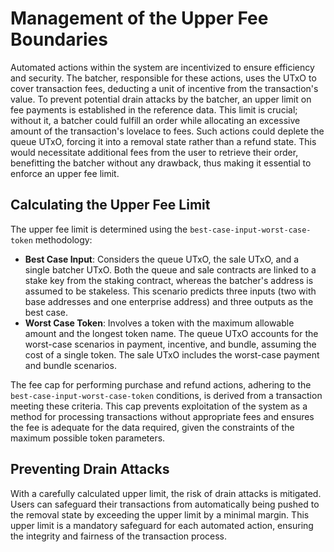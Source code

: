 # Management of the Upper Fee Boundaries

Automated actions within the system are incentivized to ensure efficiency and security. The batcher, responsible for these actions, uses the UTxO to cover transaction fees, deducting a unit of incentive from the transaction's value. To prevent potential drain attacks by the batcher, an upper limit on fee payments is established in the reference data. This limit is crucial; without it, a batcher could fulfill an order while allocating an excessive amount of the transaction's lovelace to fees. Such actions could deplete the queue UTxO, forcing it into a removal state rather than a refund state. This would necessitate additional fees from the user to retrieve their order, benefitting the batcher without any drawback, thus making it essential to enforce an upper fee limit.

## Calculating the Upper Fee Limit

The upper fee limit is determined using the `best-case-input-worst-case-token` methodology:
- **Best Case Input**: Considers the queue UTxO, the sale UTxO, and a single batcher UTxO. Both the queue and sale contracts are linked to a stake key from the staking contract, whereas the batcher's address is assumed to be stakeless. This scenario predicts three inputs (two with base addresses and one enterprise address) and three outputs as the best case.
- **Worst Case Token**: Involves a token with the maximum allowable amount and the longest token name. The queue UTxO accounts for the worst-case scenarios in payment, incentive, and bundle, assuming the cost of a single token. The sale UTxO includes the worst-case payment and bundle scenarios.

The fee cap for performing purchase and refund actions, adhering to the `best-case-input-worst-case-token` conditions, is derived from a transaction meeting these criteria. This cap prevents exploitation of the system as a method for processing transactions without appropriate fees and ensures the fee is adequate for the data required, given the constraints of the maximum possible token parameters.

## Preventing Drain Attacks

With a carefully calculated upper limit, the risk of drain attacks is mitigated. Users can safeguard their transactions from automatically being pushed to the removal state by exceeding the upper limit by a minimal margin. This upper limit is a mandatory safeguard for each automated action, ensuring the integrity and fairness of the transaction process.
